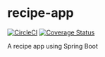 # recipe-app

[![CircleCI](https://circleci.com/gh/altarrok/recipe-app.svg?style=svg)](https://circleci.com/gh/altarrok/recipe-app)
[![Coverage Status](https://coveralls.io/repos/github/altarrok/recipe-app/badge.svg?branch=master)](https://coveralls.io/github/altarrok/recipe-app?branch=master)

A recipe app using Spring Boot
